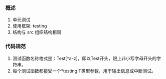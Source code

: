 ### 概述
1. 单元测试
2. 使用框架: testing
3. 结构与 src 组织结构相同

### 代码规范
1. 测试函数名称格式是：Test[^a-z]，即以Test开头，跟上非小写字母开头的字符串。
2. 每个测试函数都接受一个*testing.T类型参数，用于输出信息或中断测试。